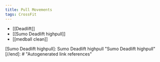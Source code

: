 ```yaml
---
title: Pull Movements
tags: CrossFit
---
```


- [[Deadlift]]
- [[Sumo Deadlift highpull]]
- [[medball clean]]



[//begin]: # "Autogenerated link references for markdown compatibility"
[Sumo Deadlift highpull]: Sumo Deadlift highpull "Sumo Deadlift highpull"
[//end]: # "Autogenerated link references"